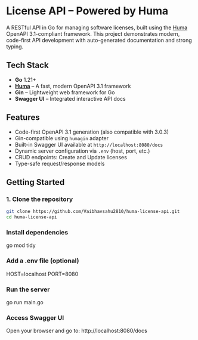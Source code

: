# License API – Powered by Huma

A RESTful API in Go for managing software licenses, built using the [Huma](https://github.com/danielgtaylor/huma) OpenAPI 3.1-compliant framework. This project demonstrates modern, code-first API development with auto-generated documentation and strong typing.

## Tech Stack

- **Go** 1.21+
- **[Huma](https://github.com/danielgtaylor/huma)** – A fast, modern OpenAPI 3.1 framework
- **Gin** – Lightweight web framework for Go
- **Swagger UI** – Integrated interactive API docs

## Features

- Code-first OpenAPI 3.1 generation (also compatible with 3.0.3)
- Gin-compatible using `humagin` adapter
- Built-in Swagger UI available at `http://localhost:8080/docs`
- Dynamic server configuration via `.env` (host, port, etc.)
- CRUD endpoints: Create and Update licenses
- Type-safe request/response models

## Getting Started

### 1. Clone the repository

```bash
git clone https://github.com/Vaibhavsahu2810/huma-license-api.git
cd huma-license-api
```

### Install dependencies

go mod tidy

### Add a .env file (optional)

HOST=localhost
PORT=8080

### Run the server

go run main.go

### Access Swagger UI

Open your browser and go to:
http://localhost:8080/docs
